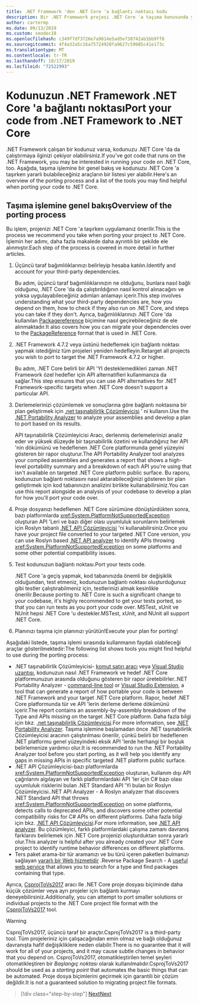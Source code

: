 ```yaml
---
title: .NET Framework 'den .NET Core 'a bağlantı noktası kodu
description: Bir .NET Framework projesi .NET Core 'a taşıma konusunda yararlı bulabileceğiniz yardım alabileceğiniz işlem ve bulma araçlarını anlayın.
author: cartermp
ms.date: 09/13/2019
ms.custom: seodec18
ms.openlocfilehash: c349f7df3726e7a9814e5ad5e738742ab1bb9ff8
ms.sourcegitcommit: 4f4a32a5c16a75724920fa9627c59985c41e173c
ms.translationtype: MT
ms.contentlocale: tr-TR
ms.lasthandoff: 10/17/2019
ms.locfileid: "72522993"
---
```

# <a name="port-your-code-from-net-framework-to-net-core"></a><span data-ttu-id="b69c4-103">Kodunuzun .NET Framework .NET Core 'a bağlantı noktası</span><span class="sxs-lookup"><span data-stu-id="b69c4-103">Port your code from .NET Framework to .NET Core</span></span>

<span data-ttu-id="b69c4-104">.NET Framework çalışan bir kodunuz varsa, kodunuzu .NET Core 'da da çalıştırmaya ilginizi çekiyor olabilirsiniz.</span><span class="sxs-lookup"><span data-stu-id="b69c4-104">If you've got code that runs on the .NET Framework, you may be interested in running your code on .NET Core, too.</span></span> <span data-ttu-id="b69c4-105">Aşağıda, taşıma işlemine bir genel bakış ve kodunuzu .NET Core 'a taşırken yararlı bulabileceğiniz araçların bir listesi yer alabilir.</span><span class="sxs-lookup"><span data-stu-id="b69c4-105">Here's an overview of the porting process and a list of the tools you may find helpful when porting your code to .NET Core.</span></span>

## <a name="overview-of-the-porting-process"></a><span data-ttu-id="b69c4-106">Taşıma işlemine genel bakış</span><span class="sxs-lookup"><span data-stu-id="b69c4-106">Overview of the porting process</span></span>

<span data-ttu-id="b69c4-107">Bu işlem, projenizi .NET Core 'a taşırken uygulamanız önerilir.</span><span class="sxs-lookup"><span data-stu-id="b69c4-107">This is the process we recommend you take when porting your project to .NET Core.</span></span> <span data-ttu-id="b69c4-108">İşlemin her adımı, daha fazla makalede daha ayrıntılı bir şekilde ele alınmıştır.</span><span class="sxs-lookup"><span data-stu-id="b69c4-108">Each step of the process is covered in more detail in further articles.</span></span>

1. <span data-ttu-id="b69c4-109">Üçüncü taraf bağımlılıklarınızı belirleyip hesaba katılın.</span><span class="sxs-lookup"><span data-stu-id="b69c4-109">Identify and account for your third-party dependencies.</span></span>

   <span data-ttu-id="b69c4-110">Bu adım, üçüncü taraf bağımlılıklarınızın ne olduğunu, bunlara nasıl bağlı olduğunu, .NET Core 'da da çalıştırıldığının nasıl kontrol alınacağını ve yoksa uygulayabileceğiniz adımları anlamayı içerir.</span><span class="sxs-lookup"><span data-stu-id="b69c4-110">This step involves understanding what your third-party dependencies are, how you depend on them, how to check if they also run on .NET Core, and steps you can take if they don't.</span></span> <span data-ttu-id="b69c4-111">Ayrıca, bağımlılıklarınızı .NET Core 'da kullanılan [Packagereference](/nuget/consume-packages/package-references-in-project-files) biçimine nasıl geçirebileceğiniz de ele alınmaktadır.</span><span class="sxs-lookup"><span data-stu-id="b69c4-111">It also covers how you can migrate your dependencies over to the [PackageReference](/nuget/consume-packages/package-references-in-project-files) format that is used in .NET Core.</span></span>

2. <span data-ttu-id="b69c4-112">.NET Framework 4.7.2 veya üstünü hedeflemek için bağlantı noktası yapmak istediğiniz tüm projeleri yeniden hedefleyin.</span><span class="sxs-lookup"><span data-stu-id="b69c4-112">Retarget all projects you wish to port to target the .NET Framework 4.7.2 or higher.</span></span>

   <span data-ttu-id="b69c4-113">Bu adım, .NET Core belirli bir API 'YI desteklemedikleri zaman .NET Framework özel hedefler için API alternatifleri kullanmanıza da sağlar.</span><span class="sxs-lookup"><span data-stu-id="b69c4-113">This step ensures that you can use API alternatives for .NET Framework-specific targets when .NET Core doesn't support a particular API.</span></span>

3. <span data-ttu-id="b69c4-114">Derlemelerinizi çözümlemek ve sonuçlarına göre bağlantı noktasına bir plan geliştirmek için [.net taşınabilirlik Çözümleyicisi](../../standard/analyzers/portability-analyzer.md) ' ni kullanın.</span><span class="sxs-lookup"><span data-stu-id="b69c4-114">Use the [.NET Portability Analyzer](../../standard/analyzers/portability-analyzer.md) to analyze your assemblies and develop a plan to port based on its results.</span></span>

   <span data-ttu-id="b69c4-115">API taşınabilirlik Çözümleyicisi Aracı, derlenmiş derlemelerinizi analiz eder ve yüksek düzeyde bir taşınabilirlik özetini ve kullandığınız her API 'nin dökümünü ve hedeflenen .NET Core platformunda genel yüzeyini gösteren bir rapor oluşturur.</span><span class="sxs-lookup"><span data-stu-id="b69c4-115">The API Portability Analyzer tool analyzes your compiled assemblies and generates a report that shows a high-level portability summary and a breakdown of each API you're using that isn't available on targeted .NET Core platform public surface.</span></span> <span data-ttu-id="b69c4-116">Bu raporu, kodunuzun bağlantı noktasını nasıl aktarabileceğinizi gösteren bir plan geliştirmek için kod tabanınızın analizini birlikte kullanabilirsiniz.</span><span class="sxs-lookup"><span data-stu-id="b69c4-116">You can use this report alongside an analysis of your codebase to develop a plan for how you'll port your code over.</span></span>

4. <span data-ttu-id="b69c4-117">Proje dosyanızı hedeflenen .NET Core sürümüne dönüştürdükten sonra, bazı platformlarda <xref:System.PlatformNotSupportedException> oluşturan API 'Leri ve bazı diğer olası uyumluluk sorunlarını belirlemek için Roslyn tabanlı [.NET API Çözümleyicisi](../../standard/analyzers/api-analyzer.md) 'ni kullanabilirsiniz.</span><span class="sxs-lookup"><span data-stu-id="b69c4-117">Once you have your project file converted to your targeted .NET Core version, you can use Roslyn based [.NET API analyzer](../../standard/analyzers/api-analyzer.md) to identify APIs throwing <xref:System.PlatformNotSupportedException> on some platforms and some other potential compatibility issues.</span></span>

5. <span data-ttu-id="b69c4-118">Test kodunuzun bağlantı noktası.</span><span class="sxs-lookup"><span data-stu-id="b69c4-118">Port your tests code.</span></span>

   <span data-ttu-id="b69c4-119">.NET Core 'a geçiş yapmak, kod tabanınızda önemli bir değişiklik olduğundan, test etmeniz, kodunuzun bağlantı noktası oluşturduğunuz gibi testler çalıştırabilmeniz için, testlerinizi almak kesinlikle önerilir.</span><span class="sxs-lookup"><span data-stu-id="b69c4-119">Because porting to .NET Core is such a significant change to your codebase, it's highly recommended to get your tests ported, so that you can run tests as you port your code over.</span></span> <span data-ttu-id="b69c4-120">MSTest, xUnit ve NUnit hepsi .NET Core 'u destekler.</span><span class="sxs-lookup"><span data-stu-id="b69c4-120">MSTest, xUnit, and NUnit all support .NET Core.</span></span>

6. <span data-ttu-id="b69c4-121">Planınızı taşıma için planınızı yürütün!</span><span class="sxs-lookup"><span data-stu-id="b69c4-121">Execute your plan for porting!</span></span>

<span data-ttu-id="b69c4-122">Aşağıdaki listede, taşıma işlemi sırasında kullanmanın faydalı olabileceği araçlar gösterilmektedir:</span><span class="sxs-lookup"><span data-stu-id="b69c4-122">The following list shows tools you might find helpful to use during the porting process:</span></span>

- <span data-ttu-id="b69c4-123">.NET taşınabilirlik Çözümleyicisi- [komut satırı aracı](https://github.com/Microsoft/dotnet-apiport/releases) veya [Visual Studio uzantısı](https://marketplace.visualstudio.com/items?itemName=ConnieYau.NETPortabilityAnalyzer), kodunuzun nasıl .NET Framework ve hedef .NET Core platformunuzun arasında olduğunu gösteren bir rapor üretebilirler.</span><span class="sxs-lookup"><span data-stu-id="b69c4-123">.NET Portability Analyzer - [command-line tool](https://github.com/Microsoft/dotnet-apiport/releases) or [Visual Studio Extension](https://marketplace.visualstudio.com/items?itemName=ConnieYau.NETPortabilityAnalyzer), a tool that can generate a report of how portable your code is between .NET Framework and your target .NET Core platform.</span></span> <span data-ttu-id="b69c4-124">Rapor, hedef .NET Core platformunda tür ve API 'lerin derleme derleme dökümünü içerir.</span><span class="sxs-lookup"><span data-stu-id="b69c4-124">The report contains an assembly-by-assembly breakdown of the Type and APIs missing on the target .NET Core platform.</span></span> <span data-ttu-id="b69c4-125">Daha fazla bilgi için bkz. [.net taşınabilirlik Çözümleyicisi](../../standard/analyzers/portability-analyzer.md).</span><span class="sxs-lookup"><span data-stu-id="b69c4-125">For more information, see [.NET Portability Analyzer](../../standard/analyzers/portability-analyzer.md).</span></span> <span data-ttu-id="b69c4-126">Taşıma işlemine başlamadan önce .NET taşınabilirlik Çözümleyicisi aracının çalıştırılması önerilir, çünkü belirli bir hedeflenen .NET platformu genel yüzeyindeki eksik API 'lerde herhangi bir boşluk belirlemenize yardımcı olur.</span><span class="sxs-lookup"><span data-stu-id="b69c4-126">It is recommended to run the .NET Portability Analyzer tool before you start porting, as it will help you identify any gaps in missing APIs in specific targeted .NET platform public surface.</span></span>
- <span data-ttu-id="b69c4-127">.NET API Çözümleyicisi-bazı platformlarda <xref:System.PlatformNotSupportedException> oluşturan, kullanım dışı API çağrılarını algılayan ve farklı platformlardaki API 'ler için C# bazı olası uyumluluk risklerini bulan .NET Standard API 'Yi bulan bir Roslyn Çözümleyicisi.</span><span class="sxs-lookup"><span data-stu-id="b69c4-127">.NET API Analyzer - A Roslyn analyzer that discovers .NET Standard API that throws <xref:System.PlatformNotSupportedException> on some platforms, detects calls to deprecated APIs, and discovers some other potential compatibility risks for C# APIs on different platforms.</span></span> <span data-ttu-id="b69c4-128">Daha fazla bilgi için bkz. [.NET API Çözümleyicisi](../../standard/analyzers/api-analyzer.md).</span><span class="sxs-lookup"><span data-stu-id="b69c4-128">For more information, see [.NET API analyzer](../../standard/analyzers/api-analyzer.md).</span></span> <span data-ttu-id="b69c4-129">Bu çözümleyici, farklı platformlardaki çalışma zamanı davranış farklarını belirlemek için .NET Core projenizi oluşturduktan sonra yararlı olur.</span><span class="sxs-lookup"><span data-stu-id="b69c4-129">This analyzer is helpful after you already created your .NET Core project to identify runtime behavior differences on different platforms.</span></span>
- <span data-ttu-id="b69c4-130">Ters paket arama-bir tür aramanızı ve bu türü içeren paketleri bulmanızı sağlayan [yararlı bir Web hizmetidir](https://packagesearch.azurewebsites.net) .</span><span class="sxs-lookup"><span data-stu-id="b69c4-130">Reverse Package Search - A [useful web service](https://packagesearch.azurewebsites.net) that allows you to search for a type and find packages containing that type.</span></span>

<span data-ttu-id="b69c4-131">Ayrıca, [CsprojToVs2017](https://github.com/hvanbakel/CsprojToVs2017) aracı Ile .NET Core proje dosyası biçiminde daha küçük çözümler veya ayrı projeler için bağlantı kurmayı deneyebilirsiniz.</span><span class="sxs-lookup"><span data-stu-id="b69c4-131">Additionally, you can attempt to port smaller solutions or individual projects to the .NET Core project file format with the [CsprojToVs2017](https://github.com/hvanbakel/CsprojToVs2017) tool.</span></span>

> [!WARNING]
> <span data-ttu-id="b69c4-132">CsprojToVs2017, üçüncü taraf bir araçtır.</span><span class="sxs-lookup"><span data-stu-id="b69c4-132">CsprojToVs2017 is a third-party tool.</span></span> <span data-ttu-id="b69c4-133">Tüm projeleriniz için çalışacağından emin olmaz ve bağlı olduğunuz davranışta hafif değişikliklere neden olabilir.</span><span class="sxs-lookup"><span data-stu-id="b69c4-133">There is no guarantee that it will work for all of your projects, and it may cause subtle changes in behavior that you depend on.</span></span> <span data-ttu-id="b69c4-134">CsprojToVs2017, otomatikleştirilen temel şeyleri otomatikleştiren bir _Başlangıç noktası_ olarak kullanılmalıdır.</span><span class="sxs-lookup"><span data-stu-id="b69c4-134">CsprojToVs2017 should be used as a _starting point_ that automates the basic things that can be automated.</span></span> <span data-ttu-id="b69c4-135">Proje dosya biçimlerini geçirmek için garantili bir çözüm değildir.</span><span class="sxs-lookup"><span data-stu-id="b69c4-135">It is not a guaranteed solution to migrating project file formats.</span></span>

>[!div class="step-by-step"]
>[<span data-ttu-id="b69c4-136">Next</span><span class="sxs-lookup"><span data-stu-id="b69c4-136">Next</span></span>](net-framework-tech-unavailable.md)
